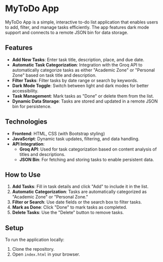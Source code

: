 # MyToDo App

MyToDo App is a simple, interactive to-do list application that enables users to add, filter, and manage tasks efficiently. The app features dark mode support and connects to a remote JSON bin for data storage.

## Features

- **Add New Tasks**: Enter task title, description, place, and due date.
- **Automatic Task Categorization**: Integration with the Groq API to automatically categorize tasks as either "Academic Zone" or "Personal Zone" based on task title and description.
- **Filter Tasks**: Filter tasks by date range or search by keywords.
- **Dark Mode Toggle**: Switch between light and dark modes for better accessibility.
- **Task Management**: Mark tasks as "Done" or delete them from the list.
- **Dynamic Data Storage**: Tasks are stored and updated in a remote JSON bin for persistence.

## Technologies

- **Frontend**: HTML, CSS (with Bootstrap styling)
- **JavaScript**: Dynamic task updates, filtering, and data handling.
- **API Integration**:
  - **Groq API**: Used for task categorization based on content analysis of titles and descriptions.
  - **JSON Bin**: For fetching and storing tasks to enable persistent data.

## How to Use

1. **Add Tasks**: Fill in task details and click "Add" to include it in the list.
2. **Automatic Categorization**: Tasks are automatically categorized as "Academic Zone" or "Personal Zone."
3. **Filter or Search**: Use date fields or the search box to filter tasks.
4. **Mark as Done**: Click "Done" to mark tasks as completed.
5. **Delete Tasks**: Use the "Delete" button to remove tasks.

## Setup

To run the application locally:

1. Clone the repository.
2. Open `index.html` in your browser.
